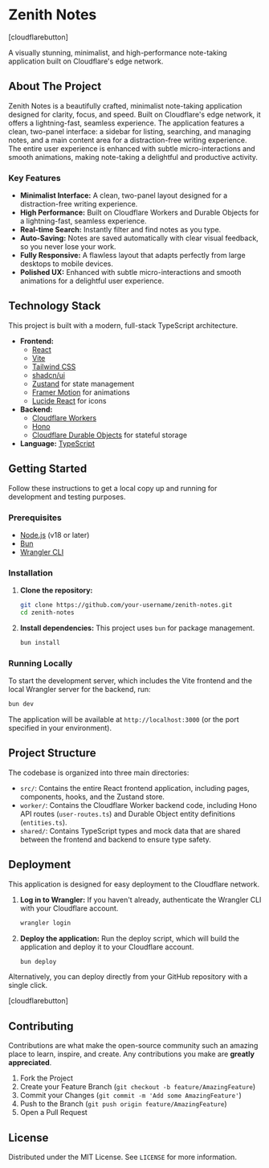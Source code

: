 # Zenith Notes

[cloudflarebutton]

A visually stunning, minimalist, and high-performance note-taking application built on Cloudflare's edge network.

## About The Project

Zenith Notes is a beautifully crafted, minimalist note-taking application designed for clarity, focus, and speed. Built on Cloudflare's edge network, it offers a lightning-fast, seamless experience. The application features a clean, two-panel interface: a sidebar for listing, searching, and managing notes, and a main content area for a distraction-free writing experience. The entire user experience is enhanced with subtle micro-interactions and smooth animations, making note-taking a delightful and productive activity.

### Key Features

*   **Minimalist Interface:** A clean, two-panel layout designed for a distraction-free writing experience.
*   **High Performance:** Built on Cloudflare Workers and Durable Objects for a lightning-fast, seamless experience.
*   **Real-time Search:** Instantly filter and find notes as you type.
*   **Auto-Saving:** Notes are saved automatically with clear visual feedback, so you never lose your work.
*   **Fully Responsive:** A flawless layout that adapts perfectly from large desktops to mobile devices.
*   **Polished UX:** Enhanced with subtle micro-interactions and smooth animations for a delightful user experience.

## Technology Stack

This project is built with a modern, full-stack TypeScript architecture.

*   **Frontend:**
    *   [React](https://react.dev/)
    *   [Vite](https://vitejs.dev/)
    *   [Tailwind CSS](https://tailwindcss.com/)
    *   [shadcn/ui](https://ui.shadcn.com/)
    *   [Zustand](https://zustand-demo.pmnd.rs/) for state management
    *   [Framer Motion](https://www.framer.com/motion/) for animations
    *   [Lucide React](https://lucide.dev/) for icons
*   **Backend:**
    *   [Cloudflare Workers](https://workers.cloudflare.com/)
    *   [Hono](https://hono.dev/)
    *   [Cloudflare Durable Objects](https://developers.cloudflare.com/durable-objects/) for stateful storage
*   **Language:** [TypeScript](https://www.typescriptlang.org/)

## Getting Started

Follow these instructions to get a local copy up and running for development and testing purposes.

### Prerequisites

*   [Node.js](https://nodejs.org/) (v18 or later)
*   [Bun](https://bun.sh/)
*   [Wrangler CLI](https://developers.cloudflare.com/workers/wrangler/install-and-update/)

### Installation

1.  **Clone the repository:**
    ```sh
    git clone https://github.com/your-username/zenith-notes.git
    cd zenith-notes
    ```

2.  **Install dependencies:**
    This project uses `bun` for package management.
    ```sh
    bun install
    ```

### Running Locally

To start the development server, which includes the Vite frontend and the local Wrangler server for the backend, run:

```sh
bun dev
```

The application will be available at `http://localhost:3000` (or the port specified in your environment).

## Project Structure

The codebase is organized into three main directories:

*   `src/`: Contains the entire React frontend application, including pages, components, hooks, and the Zustand store.
*   `worker/`: Contains the Cloudflare Worker backend code, including Hono API routes (`user-routes.ts`) and Durable Object entity definitions (`entities.ts`).
*   `shared/`: Contains TypeScript types and mock data that are shared between the frontend and backend to ensure type safety.

## Deployment

This application is designed for easy deployment to the Cloudflare network.

1.  **Log in to Wrangler:**
    If you haven't already, authenticate the Wrangler CLI with your Cloudflare account.
    ```sh
    wrangler login
    ```

2.  **Deploy the application:**
    Run the deploy script, which will build the application and deploy it to your Cloudflare account.
    ```sh
    bun deploy
    ```

Alternatively, you can deploy directly from your GitHub repository with a single click.

[cloudflarebutton]

## Contributing

Contributions are what make the open-source community such an amazing place to learn, inspire, and create. Any contributions you make are **greatly appreciated**.

1.  Fork the Project
2.  Create your Feature Branch (`git checkout -b feature/AmazingFeature`)
3.  Commit your Changes (`git commit -m 'Add some AmazingFeature'`)
4.  Push to the Branch (`git push origin feature/AmazingFeature`)
5.  Open a Pull Request

## License

Distributed under the MIT License. See `LICENSE` for more information.